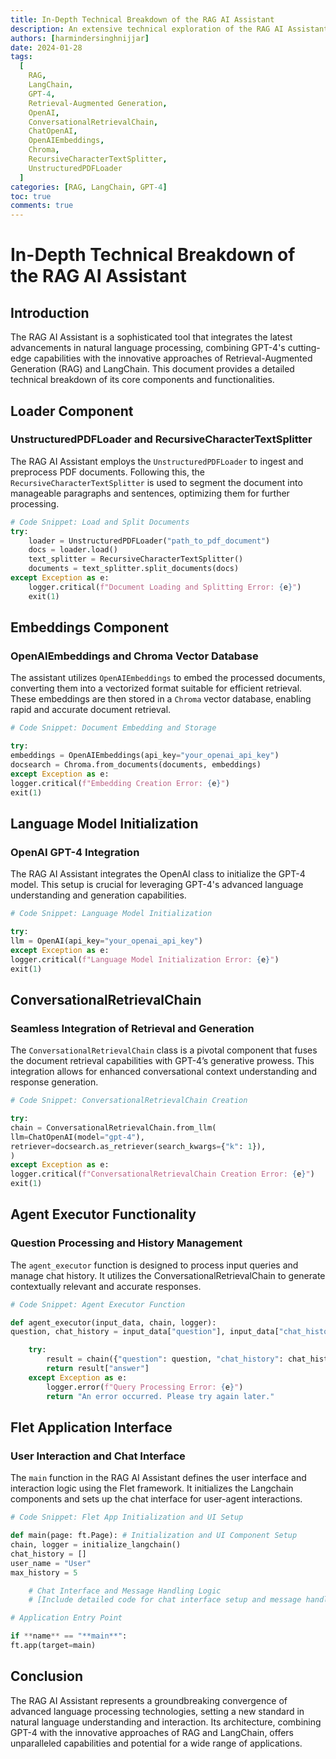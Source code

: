 ```yaml
---
title: In-Depth Technical Breakdown of the RAG AI Assistant
description: An extensive technical exploration of the RAG AI Assistant's components and functionalities.
authors: [harmindersinghnijjar]
date: 2024-01-28
tags:
  [
    RAG,
    LangChain,
    GPT-4,
    Retrieval-Augmented Generation,
    OpenAI,
    ConversationalRetrievalChain,
    ChatOpenAI,
    OpenAIEmbeddings,
    Chroma,
    RecursiveCharacterTextSplitter,
    UnstructuredPDFLoader
  ]
categories: [RAG, LangChain, GPT-4]
toc: true
comments: true
---
```


# In-Depth Technical Breakdown of the RAG AI Assistant

## Introduction

The RAG AI Assistant is a sophisticated tool that integrates the latest advancements in natural language processing, combining GPT-4's cutting-edge capabilities with the innovative approaches of Retrieval-Augmented Generation (RAG) and LangChain. This document provides a detailed technical breakdown of its core components and functionalities.

## Loader Component

### UnstructuredPDFLoader and RecursiveCharacterTextSplitter

The RAG AI Assistant employs the `UnstructuredPDFLoader` to ingest and preprocess PDF documents. Following this, the `RecursiveCharacterTextSplitter` is used to segment the document into manageable paragraphs and sentences, optimizing them for further processing.

```python
# Code Snippet: Load and Split Documents
try:
    loader = UnstructuredPDFLoader("path_to_pdf_document")
    docs = loader.load()
    text_splitter = RecursiveCharacterTextSplitter()
    documents = text_splitter.split_documents(docs)
except Exception as e:
    logger.critical(f"Document Loading and Splitting Error: {e}")
    exit(1)
```

## Embeddings Component

### OpenAIEmbeddings and Chroma Vector Database

The assistant utilizes `OpenAIEmbeddings` to embed the processed documents, converting them into a vectorized format suitable for efficient retrieval. These embeddings are then stored in a `Chroma` vector database, enabling rapid and accurate document retrieval.

```python
# Code Snippet: Document Embedding and Storage

try:
embeddings = OpenAIEmbeddings(api_key="your_openai_api_key")
docsearch = Chroma.from_documents(documents, embeddings)
except Exception as e:
logger.critical(f"Embedding Creation Error: {e}")
exit(1)
```

## Language Model Initialization

### OpenAI GPT-4 Integration

The RAG AI Assistant integrates the OpenAI class to initialize the GPT-4 model. This setup is crucial for leveraging GPT-4's advanced language understanding and generation capabilities.

```python
# Code Snippet: Language Model Initialization

try:
llm = OpenAI(api_key="your_openai_api_key")
except Exception as e:
logger.critical(f"Language Model Initialization Error: {e}")
exit(1)
```

## ConversationalRetrievalChain

### Seamless Integration of Retrieval and Generation

The `ConversationalRetrievalChain` class is a pivotal component that fuses the document retrieval capabilities with GPT-4’s generative prowess. This integration allows for enhanced conversational context understanding and response generation.

```python
# Code Snippet: ConversationalRetrievalChain Creation

try:
chain = ConversationalRetrievalChain.from_llm(
llm=ChatOpenAI(model="gpt-4"),
retriever=docsearch.as_retriever(search_kwargs={"k": 1}),
)
except Exception as e:
logger.critical(f"ConversationalRetrievalChain Creation Error: {e}")
exit(1)
```

## Agent Executor Functionality

### Question Processing and History Management

The `agent_executor` function is designed to process input queries and manage chat history. It utilizes the ConversationalRetrievalChain to generate contextually relevant and accurate responses.

```python
# Code Snippet: Agent Executor Function

def agent_executor(input_data, chain, logger):
question, chat_history = input_data["question"], input_data["chat_history"]

    try:
        result = chain({"question": question, "chat_history": chat_history})
        return result["answer"]
    except Exception as e:
        logger.error(f"Query Processing Error: {e}")
        return "An error occurred. Please try again later."

```

## Flet Application Interface

### User Interaction and Chat Interface

The `main` function in the RAG AI Assistant defines the user interface and interaction logic using the Flet framework. It initializes the Langchain components and sets up the chat interface for user-agent interactions.

```python
# Code Snippet: Flet App Initialization and UI Setup

def main(page: ft.Page): # Initialization and UI Component Setup
chain, logger = initialize_langchain()
chat_history = []
user_name = "User"
max_history = 5

    # Chat Interface and Message Handling Logic
    # [Include detailed code for chat interface setup and message handling]

# Application Entry Point

if **name** == "**main**":
ft.app(target=main)

```

## Conclusion

The RAG AI Assistant represents a groundbreaking convergence of advanced language processing technologies, setting a new standard in natural language understanding and interaction. Its architecture, combining GPT-4 with the innovative approaches of RAG and LangChain, offers unparalleled capabilities and potential for a wide range of applications.

